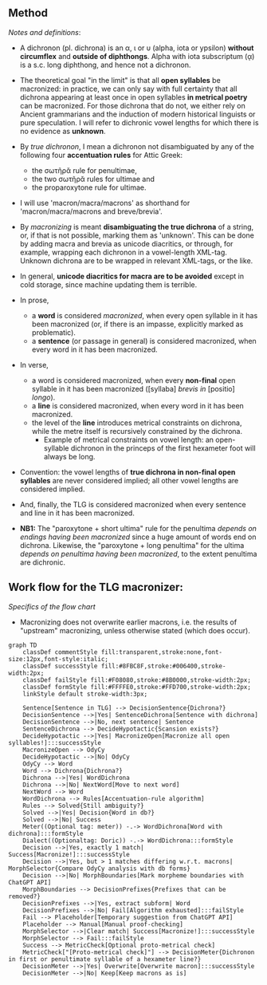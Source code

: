 ## Method
_Notes and definitions_:
- A dichronon (pl. dichrona) is an α, ι or υ (alpha, iota or ypsilon) **without circumflex** and **outside of diphthongs**. Alpha with iota subscriptum (ᾳ) is a s.c. long diphthong, and hence not a dichronon.
- The theoretical goal "in the limit" is that all **open syllables** be macronized: in practice, we can only say with full certainty that all dichrona appearing at least once in open syllables **in metrical poetry** can be macronized. For those dichrona that do not, we either rely on Ancient grammarians and the induction of modern historical linguists or pure speculation. I will refer to dichronic vowel lengths for which there is no evidence as **unknown**.
- By *true dichronon*, I mean a dichronon not disambiguated by any of the following four **accentuation rules** for Attic Greek:
   - the σωτῆρᾰ rule for penultimae, 
   - the two σωτῆρᾰ rules for ultimae and 
   - the proparoxytone rule for ultimae.
- I will use 'macron/macra/macrons' as shorthand for 'macron/macra/macrons and breve/brevia'.
- By *macronizing* is meant **disambiguating the true dichrona** of a string, or, if that is not possible, marking them as 'unknown'. This can be done by adding macra and brevia as unicode diacritics, or through, for example, wrapping each dichronon in a vowel-length XML-tag. Unknown dichrona are to be wrapped in relevant XML-tags, or the like.
- In general, **unicode diacritics for macra are to be avoided** except in cold storage, since machine updating them is terrible.
- In prose,
   - a **word** is considered *macronized*, when every open syllable in it has been macronized (or, if there is an impasse, explicitly marked as problematic).
   - a **sentence** (or passage in general) is considered macronized, when every word in it has been macronized.
- In verse,
   - a word is considered macronized, when every **non-final** open syllable in it has been macronized ([syllaba] *brevis in* [positio] *longo*).
   - a **line** is considered macronized, when every word in it has been macronized.
   - the level of the **line** introduces metrical constraints on dichrona, while the metre itself is recursively constrained by the dichrona.
      - Example of metrical constraints on vowel length: an open-syllable dichronon in the princeps of the first hexameter foot will always be long.
- Convention: the vowel lengths of **true dichrona in non-final open syllables** are never considered implied; all other vowel lengths are considered implied.
- And, finally, the TLG is considered macronized when every sentence and line in it has been macronized.

- **NB1:** The "paroxytone + short ultima" rule for the penultima *depends on endings having been macronized* since a huge amount of words end on dichrona. Likewise, the "paroxytone + long penultima" for the ultima *depends on penultima having been macronized*, to the extent penultima are dichronic.

## Work flow for the TLG macronizer:
_Specifics of the flow chart_
- Macronizing does not overwrite earlier macrons, i.e. the results of "upstream" macronizing, unless otherwise stated (which does occur).

```mermaid
graph TD
    classDef commentStyle fill:transparent,stroke:none,font-size:12px,font-style:italic;
    classDef successStyle fill:#8FBC8F,stroke:#006400,stroke-width:2px;
    classDef failStyle fill:#F08080,stroke:#8B0000,stroke-width:2px;
    classDef formStyle fill:#FFFFE0,stroke:#FFD700,stroke-width:2px;
    linkStyle default stroke-width:3px;

    Sentence[Sentence in TLG] --> DecisionSentence{Dichrona?}
    DecisionSentence -->|Yes| SentenceDichrona[Sentence with dichrona]
    DecisionSentence -->|No, next sentence| Sentence
    SentenceDichrona --> DecideHypotactic{Scansion exists?}
    DecideHypotactic -->|Yes| MacronizeOpen[Macronize all open syllables!]:::successStyle
    MacronizeOpen --> OdyCy
    DecideHypotactic -->|No| OdyCy
    OdyCy --> Word
    Word --> Dichrona{Dichrona?}
    Dichrona -->|Yes| WordDichrona
    Dichrona -->|No| NextWord[Move to next word]
    NextWord --> Word
    WordDichrona --> Rules[Accentuation-rule algorithm]
    Rules --> Solved{Still ambiguity?}
    Solved -->|Yes| Decision{Word in db?}
    Solved -->|No| Success
    Meter((Optional tag: meter)) -.-> WordDichrona[Word with dichrona]:::formStyle
    Dialect((Optionaltag: Doric)) -.-> WordDichrona:::formStyle
    Decision -->|Yes, exactly 1 match| Success[Macronize!]:::successStyle
    Decision -->|Yes, but > 1 matches differing w.r.t. macrons| MorphSelector{Compare OdyCy analysis with db forms}
    Decision -->|No| MorphBoundaries[Mark morpheme boundaries with ChatGPT API]
    MorphBoundaries --> DecisionPrefixes{Prefixes that can be removed?}
    DecisionPrefixes -->|Yes, extract subform| Word
    DecisionPrefixes -->|No| Fail[Algorithm exhausted]:::failStyle
    Fail --> Placeholder[Temporary suggestion from ChatGPT API]
    Placeholder --> Manual[Manual proof-checking]
    MorphSelector -->|Clear match| Success[Macronize!]:::successStyle
    MorphSelector --> Fail:::failStyle
    Success --> MetricCheck[Optional proto-metrical check]
    MetricCheck["[Proto-metrical check]"] --> DecisionMeter{Dichronon in first or penultimate syllable of a hexameter line?}
    DecisionMeter -->|Yes| Overwrite[Overwrite macron]:::successStyle
    DecisionMeter -->|No| Keep[Keep macrons as is]
```

<!-- ### Methodological problem										

Wiktionary works under the following conventions:

>Some dictionaries and lexicons operate under the standard that an unmarked vowel is short, while a long vowel will have a macron. In Wiktionary, an unmarked vowel is considered ambiguous; short vowels should be marked with breves. For instance, the second iota of πολῑτικός (polītikós) is considered ambiguous; this word should be spelled πολῑτῐκός (polītikós), with a breve on the second iota to indicate that it is short. 

Cf. https://en.wiktionary.org/wiki/Wiktionary:About_Ancient_Greek (accessed 4 dec. 2024)

- Specific problem 1: Marking of superheavies is in general irreducibly conjectural: Wiktionary's decisions are often scientifically unfounded. -->
